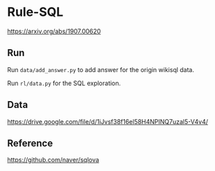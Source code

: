 # Rule-SQL 

https://arxiv.org/abs/1907.00620

## Run

Run `data/add_answer.py` to add answer for the origin wikisql data.

Run `rl/data.py` for the SQL exploration.

## Data

https://drive.google.com/file/d/1iJvsf38f16el58H4NPINQ7uzal5-V4v4/

## Reference

https://github.com/naver/sqlova
